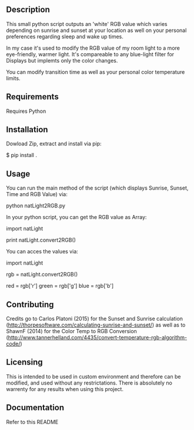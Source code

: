 ## Description

This small python script outputs an 'white' RGB value which varies depending on sunrise and sunset at your location as well on
your personal preferences regarding sleep and wake up times.

In my case it's used to modify the RGB value of my room light to a more eye-friendly, warmer light.
It's compareable to any blue-light filter for Displays but implemts only the color changes.

You can modify transition time as well as your personal color temperature limits.

## Requirements

Requires Python

## Installation

Dowload Zip, extract and install via pip:

$ pip install .

## Usage

You can run the main method of the script (which displays Sunrise, Sunset, Time and RGB Value) via:

python natLight2RGB.py


In your python script, you can get the RGB value as Array:

import natLight

print natLight.convert2RGB()


You can acces the values via:

import natLight

rgb = natLight.convert2RGB()

red = rgb['r']
green = rgb['g']
blue = rgb['b']


## Contributing

Credits go to Carlos Platoni (2015) for the Sunset and Sunrise calculation (http://thorpesoftware.com/calculating-sunrise-and-sunset/)
as well as to ShawnF (2014) for the Color Temp to RGB Conversion (http://www.tannerhelland.com/4435/convert-temperature-rgb-algorithm-code/)

## Licensing

This is intended to be used in custom environment and therefore can be modified, and used without any
restrictations.
There is absolutely no warrenty for any results when using this project.

## Documentation

Refer to this README